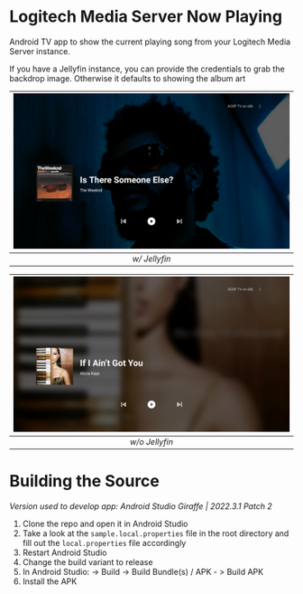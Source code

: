 # Logitech Media Server Now Playing
Android TV app to show the current playing song from your Logitech Media Server instance.

If you have a Jellyfin instance, you can provide the credentials to grab the backdrop image. Otherwise it defaults to showing the album art

| ![space-1.jpg](https://github.com/TroyFernandes/LMS-NowPlaying/blob/main/sample-images/nowplaying-wjellyfin.png?raw=true) | 
|:--:| 
| *w/ Jellyfin* |

| ![space-1.jpg](https://github.com/TroyFernandes/LMS-NowPlaying/blob/main/sample-images/nowplaying-nojellyfin.png?raw=true) | 
|:--:| 
| *w/o Jellyfin* |

# Building the Source
*Version used to develop app: Android Studio Giraffe | 2022.3.1 Patch 2*
1. Clone the repo and open it in Android Studio
2. Take a look at the ``sample.local.properties`` file in the root directory and fill out the ``local.properties`` file accordingly
3. Restart Android Studio
4. Change the build variant to release
5. In Android Studio: -> Build -> Build Bundle(s) / APK - > Build APK
6. Install the APK